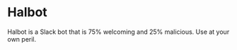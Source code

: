 Halbot
===============

Halbot is a Slack bot that is 75% welcoming and 25% malicious.
Use at your own peril.

